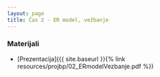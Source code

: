 ```yaml
---
layout: page
title: Čas 2 - ER model, vežbanje
---
```


### Materijali

- [Prezentacija]({{ site.baseurl }}{% link resources/projbp/02_ERmodelVezbanje.pdf %})

